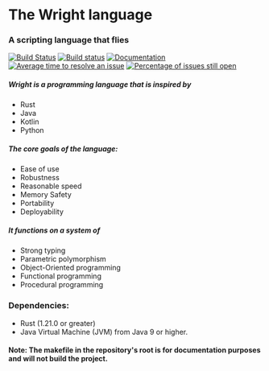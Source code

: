 # The Wright language
### A scripting language that flies
[![Build Status](https://travis-ci.org/Wright-Language-Developers/Wright-lang.svg?branch=master)](https://travis-ci.org/Wright-Language-Developers/Wright-lang)
[![Build status](https://ci.appveyor.com/api/projects/status/kh76mn7ly95kish3?svg=true)](https://ci.appveyor.com/project/WrightLanguage/wright-lang)
[![Documentation](https://docs.rs/wright/badge.svg)](https://docs.rs/wright)
[![Average time to resolve an issue](http://isitmaintained.com/badge/resolution/Wright-Language-Developers/Wright-lang.svg)](http://isitmaintained.com/project/Wright-Language-Developers/Wright-lang "Average time to resolve an issue")
[![Percentage of issues still open](http://isitmaintained.com/badge/open/Wright-Language-Developers/Wright-lang.svg)](http://isitmaintained.com/project/Wright-Langauge-Developers/Wright-lang "Percentage of issues still open")

##### Wright is a programming language that is inspired by
* Rust
* Java
* Kotlin
* Python

##### The core goals of the language:
* Ease of use
* Robustness
* Reasonable speed
* Memory Safety
* Portability
* Deployability

##### It functions on a system of
* Strong typing
* Parametric polymorphism
* Object-Oriented programming
* Functional programming
* Procedural programming

### Dependencies:
* Rust (1.21.0 or greater)
* Java Virtual Machine (JVM) from Java 9 or higher.

#### Note: The makefile in the repository's root is for documentation purposes and will not build the project. 
